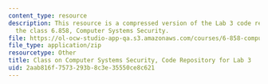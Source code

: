 ```yaml
---
content_type: resource
description: This resource is a compressed version of the Lab 3 code repository for
  the class 6.858, Computer Systems Security.
file: https://ol-ocw-studio-app-qa.s3.amazonaws.com/courses/6-858-computer-systems-security-fall-2014/2aab816f7573293b8c3e35550ce8c621_MIT6_858F14_lab3.zip
file_type: application/zip
resourcetype: Other
title: Class on Computer Systems Security, Code Repository for Lab 3
uid: 2aab816f-7573-293b-8c3e-35550ce8c621
---
```

